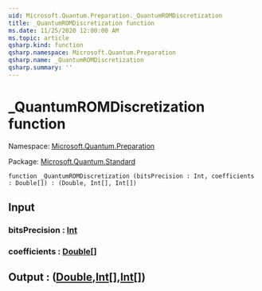 ```yaml
---
uid: Microsoft.Quantum.Preparation._QuantumROMDiscretization
title: _QuantumROMDiscretization function
ms.date: 11/25/2020 12:00:00 AM
ms.topic: article
qsharp.kind: function
qsharp.namespace: Microsoft.Quantum.Preparation
qsharp.name: _QuantumROMDiscretization
qsharp.summary: ''
---
```


# _QuantumROMDiscretization function

Namespace: [Microsoft.Quantum.Preparation](xref:Microsoft.Quantum.Preparation)

Package: [Microsoft.Quantum.Standard](https://nuget.org/packages/Microsoft.Quantum.Standard)




```qsharp
function _QuantumROMDiscretization (bitsPrecision : Int, coefficients : Double[]) : (Double, Int[], Int[])
```


## Input

### bitsPrecision : [Int](xref:microsoft.quantum.user-guide.language.types)




### coefficients : [Double](xref:microsoft.quantum.user-guide.language.types)[]





## Output : ([Double](xref:microsoft.quantum.user-guide.language.types),[Int](xref:microsoft.quantum.user-guide.language.types)[],[Int](xref:microsoft.quantum.user-guide.language.types)[])

